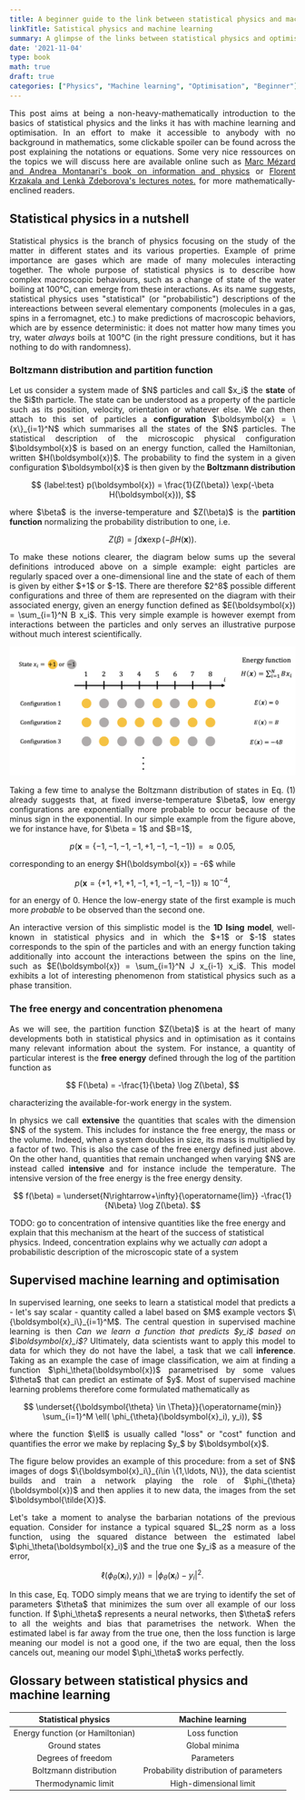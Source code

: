 ```yaml
---
title: A beginner guide to the link between statistical physics and machine learning
linkTitle: Satistical physics and machine learning
summary: A glimpse of the links between statistical physics and optimisation problems and how the former can help understanding the latter.
date: '2021-11-04'
type: book
math: true
draft: true
categories: ["Physics", "Machine learning", "Optimisation", "Beginner"]
---
```


<p align="justify">This post aims at being a non-heavy-mathematically introduction to the basics of statistical physics and the links it has with machine learning and optimisation. In an effort to make it accessible to anybody with no background in mathematics, some clickable spoiler can be found across the post explaining the notations or equations.
Some very nice ressources on the topics we will discuss here are available online such as <a href="http://www.stat.ucla.edu/~ywu/research/documents/BOOKS/MontanariInformationPhysicsComputation.pdf/">Marc Mézard and Andrea Montanari's book on information and physics</a> or <a href="https://sphinxteam.github.io/EPFLDoctoralLecture2021/">Florent Krzakala and Lenkà Zdeborova's lectures notes.</a> for more mathematically-enclined readers. </p>

## Statistical physics in a nutshell

<p align="justify">Statistical physics is the branch of physics focusing on the study of the matter in different states and its various properties. Example of prime importance are gases which are made of many molecules interacting together. The whole purpose of statistical physics is to describe how complex macroscopic behaviours, such as a change of state of the water boiling at 100°C, can emerge from these interactions. As its name suggests, statistical physics uses "statistical" (or "probabilistic") descriptions of the intereactions between several elementary components (molecules in a gas, spins in a ferromagnet, etc.) to make predictions of macroscopic behaviors, which are by essence deterministic: it does not matter how many times you try, water <i>always</i> boils at 100°C (in the right pressure conditions, but it has nothing to do with randomness).</p>

### Boltzmann distribution and partition function

<p align="justify"> Let us consider a system made of $N$ particles and call $x_i$ the <strong>state</strong> of the $i$th particle. The state can be understood as a property of the particle such as its position, velocity, orientation or whatever else. We can then attach to this set of particles a <strong>configuration</strong> $\boldsymbol{x} = \{x\}_{i=1}^N$ which summarises all the states of the $N$ particles. The statistical description of the microscopic physical configuration $\boldsymbol{x}$ is based on an energy function, called the Hamiltonian, written $H(\boldsymbol{x})$. The probability to find the system in a given configuration $\boldsymbol{x}$ is then given by the <strong>Boltzmann distribution</strong> </p>

$$ {label:test}
p(\boldsymbol{x}) = \frac{1}{Z(\beta)} \exp(-\beta H(\boldsymbol{x})),
$$

<p align="justify"> where $\beta$ is the inverse-temperature and $Z(\beta)$ is the <strong>partition function</strong> normalizing the probability distribution to one, i.e.</p>

$$
Z(\beta) = \int \mathrm{d} \boldsymbol{x} \exp(-\beta H(\boldsymbol{x})).
$$

<p align="justify"> To make these notions clearer, the diagram below sums up the several definitions introduced above on a simple example: eight particles are regularly spaced over a one-dimensional line and the state of each of them is given by either $+1$ or $-1$. There are therefore $2^8$ possible different configurations and three of them are represented on the diagram with their associated energy, given an energy function defined as $E(\boldsymbol{x}) = \sum_{i=1}^N B x_i$. This very simple example is however exempt from interactions between the particles and only serves an illustrative purpose without much interest scientifically.</p> 

  <p align="center">
  <img src="./Diagram_statPhys.png" alt="fig:diagram_statPhys" width="800"
  </p>

<p align="justify">Taking a few time to analyse the Boltzmann distribution of states in Eq. (1) already suggests that, at fixed inverse-temperature $\beta$, low energy configurations are exponentially more probable to occur because of the minus sign in the exponential. In our simple example from the figure above, we for instance have, for $\beta = 1$ and $B=1$,</p>

$$
p\left(\boldsymbol{x} = \{-1, -1, -1, -1, +1, -1, -1, -1\} \right) = \approx 0.05,
$$

<p align="justify">corresponding to an energy $H(\boldsymbol{x}) = -6$ while</p>

$$
p\left(\boldsymbol{x} = \{+1, +1, +1, -1, +1, -1, -1, -1\} \right) \approx 10^{-4},
$$

<p align="justify">for an energy of 0. Hence the low-energy state of the first example is much more <i>probable</i> to be observed than the second one. </p>

<p align="justify"> An interactive version of this simplistic model is the <strong>1D Ising model</strong>, well-known in statistical physics and in which the $+1$ or $-1$ states corresponds to the spin of the particles and with an energy function taking additionally into account the interactions between the spins on the line, such as $E(\boldsymbol{x}) = \sum_{i=1}^N J x_{i-1} x_i$. This model exhibits a lot of interesting phenomenon from statistical physics such as a phase transition. </p>

### The free energy and concentration phenomena

<p align="justify"> As we will see, the partition function $Z(\beta)$ is at the heart of many developments both in statistical physics and in optimisation as it contains many relevant information about the system. For instance, a quantity of particular interest is the <strong>free energy</strong> defined through the log of the partition function as</p>

$$
F(\beta) = -\frac{1}{\beta} \log Z(\beta),
$$

<p align="justify"> characterizing the available-for-work energy in the system.</p>

<p align="justify">In physics we call <strong>extensive</strong> the quantities that scales with the dimension $N$ of the system. This includes for instance the free energy, the mass or the volume. Indeed, when a system doubles in size, its mass is multiplied by a factor of two. This is also the case of the free energy defined just above. On the other hand, quantities that remain unchanged when varying $N$ are instead called <strong>intensive</strong> and for instance include the temperature. The intensive version of the free energy is the free energy density. </p>

$$
f(\beta) = \underset{N\rightarrow+\infty}{\operatorname{lim}} -\frac{1}{N\beta} \log Z(\beta).
$$



TODO: go to concentration of intensive quantities like the free energy and explain that this mechanism at the heart of the success of statistical physics. Indeed, concentration explains why we actually *can* adopt a probabilistic description of the microscopic state of a system 

## Supervised machine learning and optimisation

<p align="justify">In supervised learning, one seeks to learn a statistical model that predicts a - let's say scalar - quantity called a label based on $M$ example vectors $\{\boldsymbol{x}_i\}_{i=1}^M$. The central question in supervised machine learning is then <i>Can we learn a function that predicts $y_i$ based on $\boldsymbol{x}_i$?</i> Ultimately, data scientists want to apply this model to data for which they do not have the label, a task that we call <strong>inference</strong>. Taking as an example the case of image classification, we aim at finding a function $\phi_\theta(\boldsymbol{x})$ parametrised by some values $\theta$ that can predict an estimate of $y$. Most of supervised machine learning problems therefore come formulated mathematically as</p>

$$
\underset{{\boldsymbol{\theta} \in \Theta}}{\operatorname{min}} \sum_{i=1}^M \ell( \phi_{\theta}(\boldsymbol{x}_i), y_i)),
$$
<p align="justify">where the function $\ell$ is usually called "loss" or "cost" function and quantifies the error we make by replacing $y_$ by $\boldsymbol{x}$.</p>

<p align="justify">The figure below provides an example of this procedure: from a set of $N$ images of dogs $\{\boldsymbol{x}_i\}_{i\in \{1,\ldots, N\}}, the data scientist builds and train a network playing the role of $\phi_{\theta}(\boldsymbol{x})$ and then applies it to new data, the images from the set $\boldsymbol{\tilde{X}}$.</p>

<p align="justify">Let's take a moment to analyse the barbarian notations of the previous equation. Consider for instance a typical squared $L_2$ norm as a loss function, using the squared distance between the estimated label $\phi_\theta(\boldsymbol{x}_i)$ and the true one $y_i$ as a measure of the error,</p>

$$
\ell( \phi_{\theta}(\boldsymbol{x}_i), y_i)) = \left|\phi_\theta(\boldsymbol{x}_i) - y_i \right|^2.
$$
<p align="justify">In this case, Eq. TODO simply means that we are trying to identify the set of parameters $\theta$ that minimizes the sum over all example of our loss function. If $\phi_\theta$ represents a neural networks, then $\theta$ refers to all the weights and bias that parametrises the network. When the estimated label is far away from the true one, then the loss function is large meaning our model is not a good one, if the two are equal, then the loss cancels out, meaning our model $\phi_\theta$ works perfectly.</p>



## Glossary between statistical physics and machine learning

|       Statistical physics        |            Machine learning            |
| :------------------------------: | :------------------------------------: |
| Energy function (or Hamiltonian) |             Loss function              |
|          Ground states           |             Global minima              |
|        Degrees of freedom        |               Parameters               |
|      Boltzmann distribution      | Probability distribution of parameters |
|       Thermodynamic limit        |         High-dimensional limit         |
